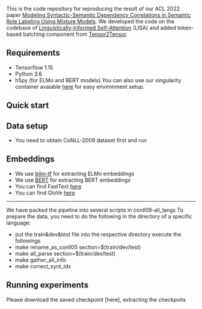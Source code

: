 This is the code repository for reproducing the result of our ACL 2022 paper [Modeling Syntactic-Semantic Dependency Correlations in Semantic Role Labeling Using Mixture Models](). 
We developed the code on the codebase of [Linguistically-Informed Self-Attention](https://github.com/ChristoMartin/LISA) (LISA) and added token-based batching component from [Tensor2Tensor](). 


Requirements
-------------------------
- Tensorflow 1.15
- Python 3.6
- h5py (for ELMo and BERT models)
You can also use our singularity container avaiable [here]() for easy environment setup.

Quick start
-------------------------
Data setup
--------
- You need to obtain CoNLL-2009 dataset first and run 

Embeddings
--------
- We use [bilm-tf](https://github.com/allenai/bilm-tf) for extracting ELMo embeddings
- We use [BERT](https://huggingface.co/docs/transformers/model_doc/bert) for extracting BERT embeddings
- You can find FastText [here](https://fasttext.cc/) 
- You can find GloVe [here](https://nlp.stanford.edu/projects/glove/)
--------
We have packed the pipeline into several scripts in conll09-all_langs
To prepare the data, you need to do the following in the directory of a specific language:
- put the train&dev&test file into the respective directory
execute the followings
- make rename_as_conll05 section=$(train/dev/test)
- make all_parse section=$(train/dev/test)
- make gather_all_info 
- make correct_synt_idx
  

Running experiments
-------------------------
Please download the saved checkpoint [here], extracting the checkpoits